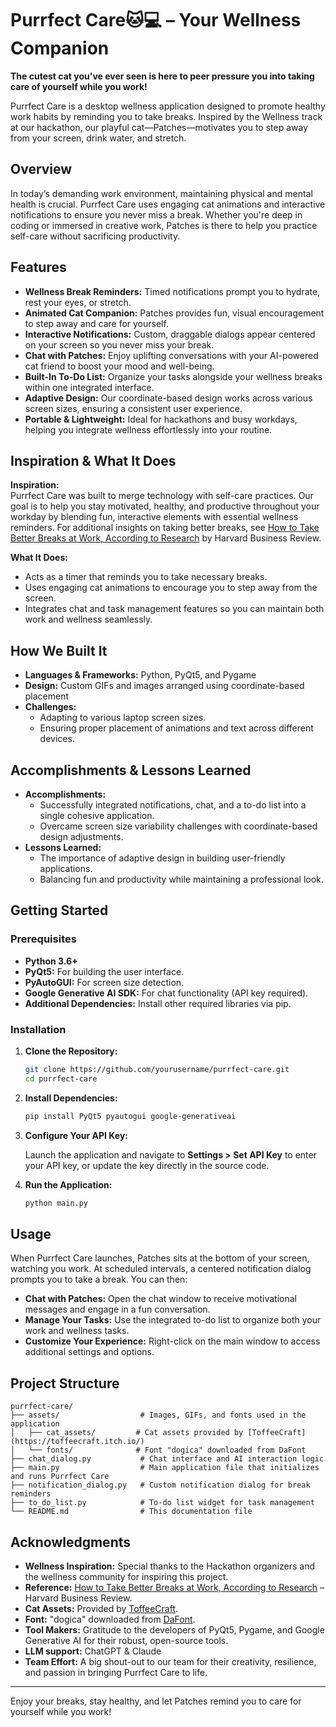 # Purrfect Care🐱💻 – Your Wellness Companion

**The cutest cat you've ever seen is here to peer pressure you into taking care of yourself while you work!**

Purrfect Care is a desktop wellness application designed to promote healthy work habits by reminding you to take breaks. Inspired by the Wellness track at our hackathon, our playful cat—Patches—motivates you to step away from your screen, drink water, and stretch.

## Overview

In today’s demanding work environment, maintaining physical and mental health is crucial. Purrfect Care uses engaging cat animations and interactive notifications to ensure you never miss a break. Whether you're deep in coding or immersed in creative work, Patches is there to help you practice self-care without sacrificing productivity.

## Features

- **Wellness Break Reminders:** Timed notifications prompt you to hydrate, rest your eyes, or stretch.
- **Animated Cat Companion:** Patches provides fun, visual encouragement to step away and care for yourself.
- **Interactive Notifications:** Custom, draggable dialogs appear centered on your screen so you never miss your break.
- **Chat with Patches:** Enjoy uplifting conversations with your AI-powered cat friend to boost your mood and well-being.
- **Built-In To-Do List:** Organize your tasks alongside your wellness breaks within one integrated interface.
- **Adaptive Design:** Our coordinate-based design works across various screen sizes, ensuring a consistent user experience.
- **Portable & Lightweight:** Ideal for hackathons and busy workdays, helping you integrate wellness effortlessly into your routine.

## Inspiration & What It Does

**Inspiration:**  
Purrfect Care was built to merge technology with self-care practices. Our goal is to help you stay motivated, healthy, and productive throughout your workday by blending fun, interactive elements with essential wellness reminders. For additional insights on taking better breaks, see [How to Take Better Breaks at Work, According to Research](https://hbr.org/2023/05/how-to-take-better-breaks-at-work-according-to-research) by Harvard Business Review.

**What It Does:**  
- Acts as a timer that reminds you to take necessary breaks.
- Uses engaging cat animations to encourage you to step away from the screen.
- Integrates chat and task management features so you can maintain both work and wellness seamlessly.

## How We Built It

- **Languages & Frameworks:** Python, PyQt5, and Pygame   
- **Design:** Custom GIFs and images arranged using coordinate-based placement  
- **Challenges:**  
  - Adapting to various laptop screen sizes.
  - Ensuring proper placement of animations and text across different devices.

## Accomplishments & Lessons Learned

- **Accomplishments:**  
  - Successfully integrated notifications, chat, and a to-do list into a single cohesive application.
  - Overcame screen size variability challenges with coordinate-based design adjustments.
- **Lessons Learned:**  
  - The importance of adaptive design in building user-friendly applications.
  - Balancing fun and productivity while maintaining a professional look.

## Getting Started

### Prerequisites

- **Python 3.6+**
- **PyQt5:** For building the user interface.
- **PyAutoGUI:** For screen size detection.
- **Google Generative AI SDK:** For chat functionality (API key required).
- **Additional Dependencies:** Install other required libraries via pip.

### Installation

1. **Clone the Repository:**

   ```bash
   git clone https://github.com/yourusername/purrfect-care.git
   cd purrfect-care
   ```

2. **Install Dependencies:**

   ```bash
   pip install PyQt5 pyautogui google-generativeai
   ```

3. **Configure Your API Key:**

   Launch the application and navigate to **Settings > Set API Key** to enter your API key, or update the key directly in the source code.

4. **Run the Application:**

   ```bash
   python main.py
   ```

## Usage

When Purrfect Care launches, Patches sits at the bottom of your screen, watching you work. At scheduled intervals, a centered notification dialog prompts you to take a break. You can then:

- **Chat with Patches:** Open the chat window to receive motivational messages and engage in a fun conversation.
- **Manage Your Tasks:** Use the integrated to-do list to organize both your work and wellness tasks.
- **Customize Your Experience:** Right-click on the main window to access additional settings and options.

## Project Structure

```
purrfect-care/
├── assets/                  # Images, GIFs, and fonts used in the application  
│   ├── cat_assets/         # Cat assets provided by [ToffeeCraft](https://toffeecraft.itch.io/)
│   └── fonts/              # Font "dogica" downloaded from DaFont
├── chat_dialog.py           # Chat interface and AI interaction logic
├── main.py                  # Main application file that initializes and runs Purrfect Care
├── notification_dialog.py   # Custom notification dialog for break reminders
├── to_do_list.py            # To-do list widget for task management
└── README.md                # This documentation file
```

## Acknowledgments

- **Wellness Inspiration:** Special thanks to the Hackathon organizers and the wellness community for inspiring this project.
- **Reference:** [How to Take Better Breaks at Work, According to Research](https://hbr.org/2023/05/how-to-take-better-breaks-at-work-according-to-research) – Harvard Business Review.
- **Cat Assets:** Provided by [ToffeeCraft](https://toffeecraft.itch.io/).
- **Font:** "dogica" downloaded from [DaFont](https://www.dafont.com/).
- **Tool Makers:** Gratitude to the developers of PyQt5, Pygame, and Google Generative AI for their robust, open-source tools.
- **LLM support:** ChatGPT & Claude
- **Team Effort:** A big shout-out to our team for their creativity, resilience, and passion in bringing Purrfect Care to life.

---


Enjoy your breaks, stay healthy, and let Patches remind you to care for yourself while you work!
